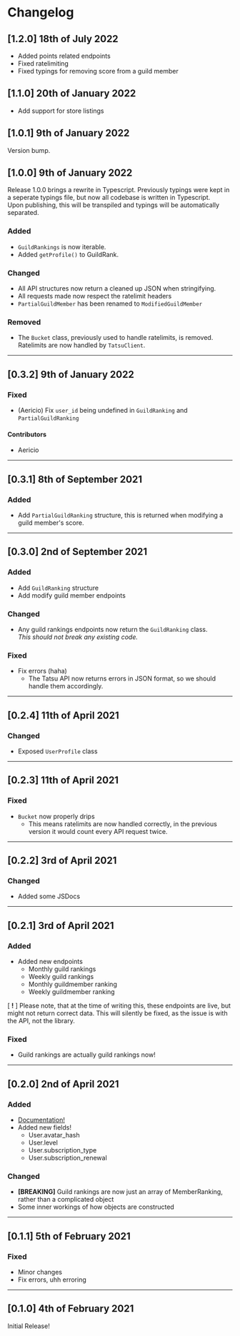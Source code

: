 # Changelog

## [1.2.0] 18th of July 2022
 - Added points related endpoints
 - Fixed ratelimiting
 - Fixed typings for removing score from a guild member

## [1.1.0] 20th of January 2022
 - Add support for store listings

## [1.0.1] 9th of January 2022
Version bump.

## [1.0.0] 9th of January 2022

Release 1.0.0 brings a rewrite in Typescript. Previously typings were kept in a seperate typings file, but now all codebase is written in Typescript.  
Upon publishing, this will be transpiled and typings will be automatically separated.

### Added

- `GuildRankings` is now iterable.
- Added `getProfile()` to GuildRank.

### Changed

- All API structures now return a cleaned up JSON when stringifying.
- All requests made now respect the ratelimit headers
- `PartialGuildMember` has been renamed to `ModifiedGuildMember`

### Removed

- The `Bucket` class, previously used to handle ratelimits, is removed.  
   Ratelimits are now handled by `TatsuClient`.

---

## [0.3.2] 9th of January 2022

### Fixed

- (Aericio) Fix `user_id` being undefined in `GuildRanking` and `PartialGuildRanking`

#### Contributors

- Aericio

---

## [0.3.1] 8th of September 2021

### Added

- Add `PartialGuildRanking` structure, this is returned when modifying a guild member's score.

---

## [0.3.0] 2nd of September 2021

### Added

- Add `GuildRanking` structure
- Add modify guild member endpoints

### Changed

- Any guild rankings endpoints now return the `GuildRanking` class.  
   _This should not break any existing code._

### Fixed

- Fix errors (haha)
  - The Tatsu API now returns errors in JSON format, so we should handle them accordingly.

---

## [0.2.4] 11th of April 2021

### Changed

- Exposed `UserProfile` class

---

## [0.2.3] 11th of April 2021

### Fixed

- `Bucket` now properly drips
  - This means ratelimits are now handled correctly, in the previous version it would count every API request twice.

---

## [0.2.2] 3rd of April 2021

### Changed

- Added some JSDocs

---

## [0.2.1] 3rd of April 2021

### Added

- Added new endpoints
  - Monthly guild rankings
  - Weekly guild rankings
  - Monthly guildmember ranking
  - Weekly guildmember ranking

[ **!** ] Please note, that at the time of writing this, these endpoints are live, but might not return correct data. This will silently be fixed, as the issue is with the API, not the library.

### Fixed

- Guild rankings are actually guild rankings now!

---

## [0.2.0] 2nd of April 2021

### Added

- [Documentation!](https://docs.theevilsocks.com/tatsu/)
- Added new fields!
  - User.avatar_hash
  - User.level
  - User.subscription_type
  - User.subscription_renewal

### Changed

- **[BREAKING]** Guild rankings are now just an array of MemberRanking, rather than a complicated object
- Some inner workings of how objects are constructed

---

## [0.1.1] 5th of February 2021

### Fixed

- Minor changes
- Fix errors, uhh erroring

---

## [0.1.0] 4th of February 2021

Initial Release!
